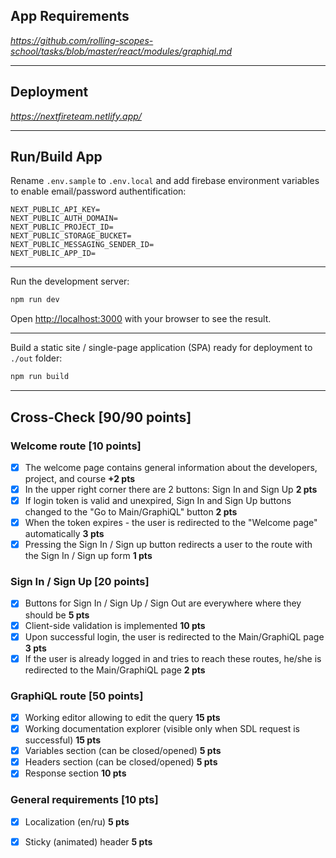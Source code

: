 ## App Requirements
*https://github.com/rolling-scopes-school/tasks/blob/master/react/modules/graphiql.md*

---

## Deployment
*https://nextfireteam.netlify.app/*

---

## Run/Build App

Rename ```.env.sample``` to ```.env.local``` and add firebase environment variables to enable email/password authentification:

```
NEXT_PUBLIC_API_KEY=
NEXT_PUBLIC_AUTH_DOMAIN=
NEXT_PUBLIC_PROJECT_ID=
NEXT_PUBLIC_STORAGE_BUCKET=
NEXT_PUBLIC_MESSAGING_SENDER_ID=
NEXT_PUBLIC_APP_ID=
```

---

Run the development server:

```bash
npm run dev
```

Open [http://localhost:3000](http://localhost:3000) with your browser to see the result.

---

Build a static site / single-page application (SPA) ready for deployment to ```./out``` folder:

```bash
npm run build
```

---

## Cross-Check [90/90 points]

### Welcome route [10 points] 

- [x] The welcome page contains general information about the developers, project, and course **+2 pts**  
- [x] In the upper right corner there are 2 buttons: Sign In and Sign Up **2 pts**  
- [x] If login token is valid and unexpired, Sign In and Sign Up buttons changed to the "Go to Main/GraphiQL" button **2 pts**  
- [x] When the token expires - the user is redirected to the "Welcome page" automatically **3 pts**  
- [x] Pressing the Sign In / Sign up button redirects a user to the route with the Sign In / Sign up form **1 pts**  

### Sign In / Sign Up [20 points]
- [x] Buttons for Sign In / Sign Up / Sign Out are everywhere where they should be **5 pts**
- [x] Client-side validation is implemented **10 pts**
- [x] Upon successful login, the user is redirected to the Main/GraphiQL page **3 pts**
- [x] If the user is already logged in and tries to reach these routes, he/she is redirected to the Main/GraphiQL page **2 pts**

### GraphiQL route [50 points] 
- [x] Working editor allowing to edit the query **15 pts**
- [x] Working documentation explorer (visible only when SDL request is successful) **15 pts**
- [x] Variables section (can be closed/opened) **5 pts**
- [x] Headers section (can be closed/opened) **5 pts**
- [x] Response section **10 pts**

### General requirements [10 pts]
- [x] Localization (en/ru) **5 pts**
- [x] Sticky (animated) header **5 pts**

